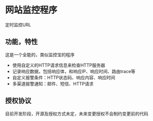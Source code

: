 # 网站监控程序
定时监控URL

## 功能，特性

这是一个全能的，类似监控宝的程序

- 使用自定义的HTTP请求信息来检查HTTP服务器
- 记录响应数据，包括响应体，和响应IP、响应时间、路由trace等
- 自定义报警条件：HTTP状态码、响应内容、响应时间
- 多渠道报警通知：邮件、短信、HTTP请求


## 授权协议

目前开发阶段，开源及授权方式未定，未来变更授权不会制约变更前的代码
